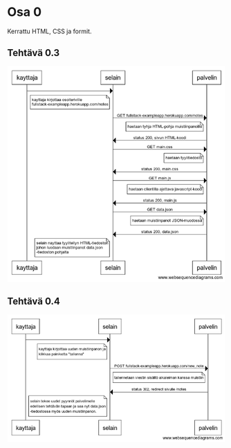 # Osa 0

Kerrattu HTML, CSS ja formit.

## Tehtävä 0.3

![Sekvenssikaavio: pyydetään muistiinpanosivu palvelimelta](0.3.png "Sekvenssikaavio tehtävään 0.3")

## Tehtävä 0.4

![Sekvenssikaavio: luodaan ja tallennetaan uusi muistiinpano](0.4.png "Sekvenssikaavio tehtävään 0.4")